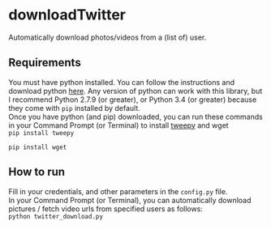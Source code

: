 # downloadTwitter
Automatically download photos/videos from a (list of) user.

## Requirements
You must have python installed. You can follow the instructions and download python [here](https://www.python.org/downloads/). Any version of python can work with this library, but I recommend Python 2.7.9 (or greater), or Python 3.4 (or greater) because they come with `pip` installed by default.    
Once you have python (and pip) downloaded, you can run these commands in your Command Prompt (or Terminal) to install [tweepy](https://github.com/tweepy/tweepy) and wget  
`pip install tweepy`    

`pip install wget`

## How to run
Fill in your credentials, and other parameters in the `config.py` file.  
In your Command Prompt (or Terminal), you can automatically download pictures / fetch video urls from specified users as follows:  
`python twitter_download.py`
